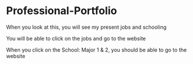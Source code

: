 # Professional-Portfolio
When you look at this, you will see my present jobs and schooling

You will be able to click on the jobs and go to the website

When you click on the School: Major 1 & 2, you should be able to go to the website
